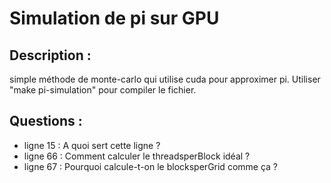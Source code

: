 # Simulation de pi sur GPU

## Description : 
simple méthode de monte-carlo qui utilise cuda pour approximer pi. Utiliser "make pi-simulation" pour compiler le fichier.


## Questions :
- ligne 15 : A quoi sert cette ligne ?
- ligne 66 : Comment calculer le threadsperBlock idéal ? 
- ligne 67 : Pourquoi calcule-t-on le blocksperGrid comme ça ?
